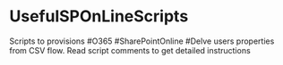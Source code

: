 # UsefulSPOnLineScripts
Scripts to provisions #O365 #SharePointOnline #Delve users properties from CSV flow.
Read script comments to get detailed instructions
